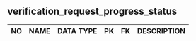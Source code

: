 verification_request_progress_status
----------------------------


NO | NAME | DATA TYPE | PK | FK | DESCRIPTION            
---|------|-----------|----|----|-------------

